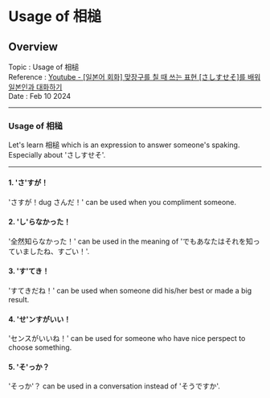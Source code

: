 # Usage of 相槌

## Overview

Topic : Usage of 相槌<br>
Reference : [Youtube - [일본어 회화] 맞장구를 칠 때 쓰는 표현 [さしすせそ]를 배워 일본인과 대화하기 ](https://youtu.be/CP4MQ4-eaP8?si=C5sbLK-DaiJSDSv7)<br>
Date : Feb 10 2024<br>

---

### Usage of 相槌

Let's learn 相槌 which is an expression to answer someone's spaking.<br>
Especially about 'さしすせそ'.<br>

---

#### 1. 'さ'すが！

'さすが！dug さんだ！' can be used when you compliment someone.<br>

#### 2. 'し'らなかった！

'全然知らなかった！' can be used in the meaning of 'でもあなたはそれを知っていましたね、すごい！'.<br>

#### 3. 'す'てき！

'すてきだね！' can be used when someone did his/her best or made a big result.<br>

#### 4. 'せ'ンすがいい！

'センスがいいね！' can be used for someone who have nice perspect to choose something.<br>

#### 5. 'そ'っか？

'そっか'？ can be used in a conversation instead of 'そうですか'.<br>
